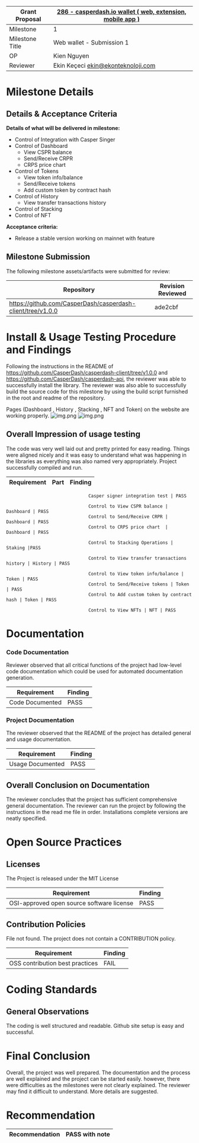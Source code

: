 
Grant Proposal | [286 - casperdash.io wallet ( web, extension, mobile app )](https://portal.devxdao.com/public-proposals/286)
------------ | -------------
Milestone | 1
Milestone Title | Web wallet - Submission 1
OP | Kien Nguyen
Reviewer | Ekin Keçeci <ekin@ekonteknoloji.com>
# Milestone Details

## Details & Acceptance Criteria

**Details of what will be delivered in milestone:**

- Control of Integration with Casper Singer
- Control of Dashboard
  - View CSPR balance
  - Send/Receive CRPR
  - CRPS price chart
- Control of Tokens
  - View token info/balance
  - Send/Receive tokens
  - Add custom token by contract hash
- Control of History
  - View transfer transactions history
- Control of Stacking  
- Control of NFT 
   
**Acceptance criteria:**

- Release a stable version working on mainnet with feature 

## Milestone Submission

The following milestone assets/artifacts were submitted for review:

Repository | Revision Reviewed
------------ | -------------
https://github.com/CasperDash/casperdash-client/tree/v1.0.0 | ade2cbf

# Install & Usage Testing Procedure and Findings
Following the instructions in the README of https://github.com/CasperDash/casperdash-client/tree/v1.0.0 and https://github.com/CasperDash/casperdash-api, the reviewer was able to successfully install the library. The reviewer was also able to successfully build the source code for this milestone by using the build script furnished in the root and readme of the repository.

Pages (Dashboard , History , Stacking , NFT and Token) on the website are working properly.
![img.png](casperdashimg.png)
![img.png](tokenNft.png)



## Overall Impression of usage testing

The code was very well laid out and pretty printed for easy reading. Things were aligned nicely and it was easy to understand what was happening in the libraries as everything was also named very appropriately. Project successfully compiled and run.

Requirement | Part | Finding
------------ | ------------- | -----------
                                  
                                   Casper signer integration test | PASS
                                   
                                   Control to View CSPR balance | Dashboard | PASS
                                   Control to Send/Receive CRPR | Dashboard | PASS
                                   Control to CRPS price chart  | Dashboard | PASS
                                   
                                   Control to Stacking Operations | Staking |PASS
                                   
                                   Control to View transfer transactions history | History | PASS
                                   
                                   Control to View token info/balance | Token | PASS
                                   Control to Send/Receive tokens | Token | PASS
                                   Control to Add custom token by contract hash | Token | PASS
                                   
                                   Control to View NFTs | NFT | PASS
                                   
                                   
# Documentation

### Code Documentation

Reviewer observed that all critical functions of the project had low-level code documentation which could be used for automated documentation generation.

Requirement | Finding
------------ | -------------
Code Documented | PASS

### Project Documentation

The reviewer observed that the README of the project has detailed general and usage documentation.

Requirement | Finding
------------ | -------------
Usage Documented | PASS

## Overall Conclusion on Documentation

The reviewer concludes that the project has sufficient comprehensive general documentation. The reviewer can run the project by following the instructions in the read me file in order. Installations complete versions are neatly specified.

# Open Source Practices

## Licenses

The Project is released under the MIT License

Requirement | Finding
------------ | -------------
OSI-approved open source software license | PASS

## Contribution Policies

File not found. The project does not contain a CONTRIBUTION policy.

Requirement | Finding
------------ | -------------
OSS contribution best practices | FAIL

# Coding Standards

## General Observations

The coding is well structured and readable. Github site setup is easy and successful.

# Final Conclusion
Overall, the project was well prepared. The documentation and the process are well explained and the project can be started easily. however, there were difficulties as the milestones were not clearly explained. The reviewer may find it difficult to understand. More details are suggested.
# Recommendation

Recommendation | PASS with note
------------ | -------------
